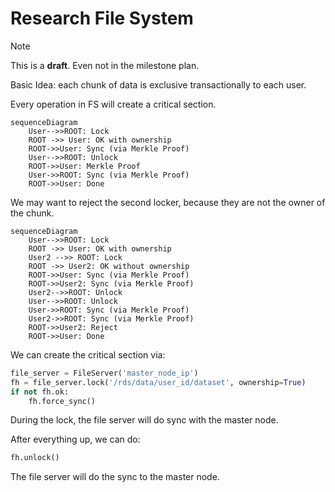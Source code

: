 # Research File System

> [!NOTE]
> This is a **draft**. Even not in the milestone plan.

Basic Idea: each chunk of data is exclusive transactionally to each user.

Every operation in FS will create a critical section.

```mermaid
sequenceDiagram
    User-->>ROOT: Lock
    ROOT ->> User: OK with ownership
    ROOT->>User: Sync (via Merkle Proof)
    User-->>ROOT: Unlock
    ROOT->>User: Merkle Proof
    User->>ROOT: Sync (via Merkle Proof)
    ROOT->>User: Done
```

We may want to reject the second locker, because they are not the owner of the chunk.

```mermaid
sequenceDiagram
    User-->>ROOT: Lock
    ROOT ->> User: OK with ownership
    User2 -->> ROOT: Lock
    ROOT ->> User2: OK without ownership
    ROOT->>User: Sync (via Merkle Proof)
    ROOT->>User2: Sync (via Merkle Proof)
    User2-->>ROOT: Unlock
    User-->>ROOT: Unlock
    User->>ROOT: Sync (via Merkle Proof)
    User2->>ROOT: Sync (via Merkle Proof)
    ROOT->>User2: Reject
    ROOT->>User: Done
```

We can create the critical section via:

```python
file_server = FileServer('master_node_ip')
fh = file_server.lock('/rds/data/user_id/dataset', ownership=True)
if not fh.ok:
    fh.force_sync()
```

During the lock, the file server will do sync with the master node.

After everything up, we can do:

```python
fh.unlock()
```

The file server will do the sync to the master node.